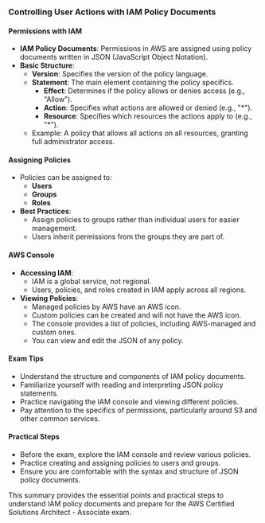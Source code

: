 ### Controlling User Actions with IAM Policy Documents


#### Permissions with IAM

- **IAM Policy Documents**: Permissions in AWS are assigned using policy documents written in JSON (JavaScript Object Notation).
- **Basic Structure**:
  - **Version**: Specifies the version of the policy language.
  - **Statement**: The main element containing the policy specifics.
    - **Effect**: Determines if the policy allows or denies access (e.g., "Allow").
    - **Action**: Specifies what actions are allowed or denied (e.g., "*").
    - **Resource**: Specifies which resources the actions apply to (e.g., "*").
  - Example: A policy that allows all actions on all resources, granting full administrator access.

#### Assigning Policies

- Policies can be assigned to:
  - **Users**
  - **Groups**
  - **Roles**
- **Best Practices**:
  - Assign policies to groups rather than individual users for easier management.
  - Users inherit permissions from the groups they are part of.

#### AWS Console

- **Accessing IAM**:
  - IAM is a global service, not regional.
  - Users, policies, and roles created in IAM apply across all regions.
- **Viewing Policies**:
  - Managed policies by AWS have an AWS icon.
  - Custom policies can be created and will not have the AWS icon.
  - The console provides a list of policies, including AWS-managed and custom ones.
  - You can view and edit the JSON of any policy.

#### Exam Tips

- Understand the structure and components of IAM policy documents.
- Familiarize yourself with reading and interpreting JSON policy statements.
- Practice navigating the IAM console and viewing different policies.
- Pay attention to the specifics of permissions, particularly around S3 and other common services.

#### Practical Steps

- Before the exam, explore the IAM console and review various policies.
- Practice creating and assigning policies to users and groups.
- Ensure you are comfortable with the syntax and structure of JSON policy documents.

This summary provides the essential points and practical steps to understand IAM policy documents and prepare for the AWS Certified Solutions Architect - Associate exam.